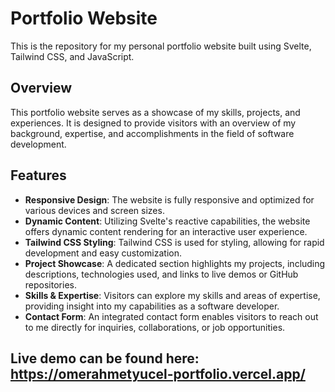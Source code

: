 # Portfolio Website

This is the repository for my personal portfolio website built using Svelte, Tailwind CSS, and JavaScript.

## Overview

This portfolio website serves as a showcase of my skills, projects, and experiences. It is designed to provide visitors with an overview of my background, expertise, and accomplishments in the field of software development.

## Features

-   **Responsive Design**: The website is fully responsive and optimized for various devices and screen sizes.
-   **Dynamic Content**: Utilizing Svelte's reactive capabilities, the website offers dynamic content rendering for an interactive user experience.
-   **Tailwind CSS Styling**: Tailwind CSS is used for styling, allowing for rapid development and easy customization.
-   **Project Showcase**: A dedicated section highlights my projects, including descriptions, technologies used, and links to live demos or GitHub repositories.
-   **Skills & Expertise**: Visitors can explore my skills and areas of expertise, providing insight into my capabilities as a software developer.
-   **Contact Form**: An integrated contact form enables visitors to reach out to me directly for inquiries, collaborations, or job opportunities.


## Live demo can be found here: https://omerahmetyucel-portfolio.vercel.app/
